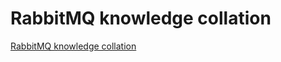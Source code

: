 # RabbitMQ knowledge collation
[RabbitMQ knowledge collation](https://aiwithcloud.com/2022/09/19/rabbitmq_knowledge_collation/)